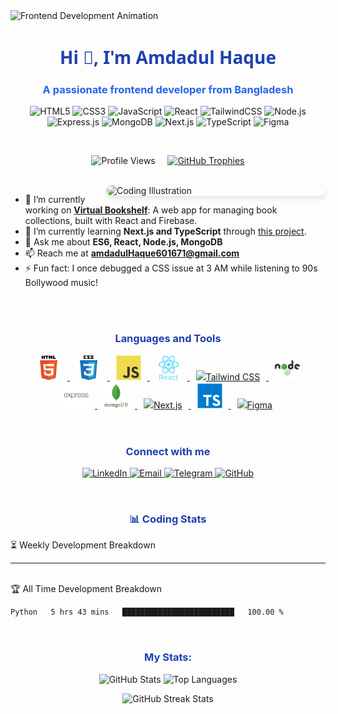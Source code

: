 <!-- Banner GIF -->
<img src="https://globaleducation.s3.ap-south-1.amazonaws.com/globaledu/gif/front-end-development.gif" alt="Frontend Development Animation" width="100%" height="340px" />

<!-- Intro -->
<h1 align="center" style="color:#1e40af; font-weight: bold; font-family: 'Segoe UI', Tahoma, Geneva, Verdana, sans-serif;">
  Hi 👋, I'm Amdadul Haque
</h1>
<h3 align="center" style="color:#2563eb;">
  A passionate frontend developer from Bangladesh
</h3>



<!-- Tech Badges -->
<p align="center">
  <img alt="HTML5" src="https://img.shields.io/badge/-HTML5-E34F26?style=for-the-badge&logo=html5&logoColor=white" />
  <img alt="CSS3" src="https://img.shields.io/badge/-CSS3-1572B6?style=for-the-badge&logo=css3&logoColor=white" />
  <img alt="JavaScript" src="https://img.shields.io/badge/-JavaScript-F7DF1E?style=for-the-badge&logo=javascript&logoColor=black" />
  <img alt="React" src="https://img.shields.io/badge/-React-45b8d8?style=for-the-badge&logo=react&logoColor=61DAFB" />
  <img alt="TailwindCSS" src="https://img.shields.io/badge/-Tailwind_CSS-38B2AC?style=for-the-badge&logo=tailwind-css&logoColor=white" />
  <img alt="Node.js" src="https://img.shields.io/badge/-Node.js-339933?style=for-the-badge&logo=node-dot-js&logoColor=white" />
  <img alt="Express.js" src="https://img.shields.io/badge/-Express.js-404D59?style=for-the-badge&logo=express&logoColor=white" />
  <img alt="MongoDB" src="https://img.shields.io/badge/-MongoDB-13aa52?style=for-the-badge&logo=mongodb&logoColor=white" />
  <img alt="Next.js" src="https://img.shields.io/badge/-Next.js-000000?style=for-the-badge&logo=nextdotjs&logoColor=white" />
  <img alt="TypeScript" src="https://img.shields.io/badge/-TypeScript-3178C6?style=for-the-badge&logo=typescript&logoColor=white" />
  <img alt="Figma" src="https://img.shields.io/badge/-Figma-F24E1E?style=for-the-badge&logo=figma&logoColor=white" />
</p>

<br>

<!-- Profile Views + Trophy -->
<p align="center">
  <img src="https://komarev.com/ghpvc/?username=amdad09&label=Profile%20views&color=0e75b6&style=flat-square" alt="Profile Views" />
  &nbsp;&nbsp;&nbsp;
  <a href="https://github.com/ryo-ma/github-profile-trophy">
    <img src="https://github-profile-trophy.vercel.app/?username=amdad09&theme=radical" alt="GitHub Trophies" />
  </a>
</p>

<br>

<!-- Coding GIF on right -->
<img align="right" width="350" src="https://i.ibb.co.com/k2YBXNQH/animate.gif" alt="Coding Illustration" style="border-radius: 12px; box-shadow: 0 4px 8px rgba(0,0,0,0.1);" />

<!-- About Me -->
- 🔭 I’m currently working on **[Virtual Bookshelf](https://virtual-bookshelf-f0867.web.app)**: A web app for managing book collections, built with React and Firebase.  
- 🌱 I’m currently learning **Next.js and TypeScript** through [this project](link-to-repo).  
- 💬 Ask me about **ES6, React, Node.js, MongoDB**  
- 📫 Reach me at **[amdadulHaque601671@gmail.com](mailto:amdadulHaque601671@gmail.com)**  
- ⚡ Fun fact: I once debugged a CSS issue at 3 AM while listening to 90s Bollywood music!  

<br><br>

<!-- Languages and Tools Icons -->
<h3 align="center" style="color:#1e40af;">Languages and Tools</h3>
<p align="center" style="line-height:1.5;">
  <a href="https://www.w3.org/html/" target="_blank" rel="noreferrer">
    <img src="https://raw.githubusercontent.com/devicons/devicon/master/icons/html5/html5-original-wordmark.svg" alt="HTML5" width="40" height="40" style="margin: 0 10px;" />
  </a>
  <a href="https://www.w3schools.com/css/" target="_blank" rel="noreferrer">
    <img src="https://raw.githubusercontent.com/devicons/devicon/master/icons/css3/css3-original-wordmark.svg" alt="CSS3" width="40" height="40" style="margin: 0 10px;" />
  </a>
  <a href="https://developer.mozilla.org/en-US/docs/Web/JavaScript" target="_blank" rel="noreferrer">
    <img src="https://raw.githubusercontent.com/devicons/devicon/master/icons/javascript/javascript-original.svg" alt="JavaScript" width="40" height="40" style="margin: 0 10px;" />
  </a>
  <a href="https://reactjs.org/" target="_blank" rel="noreferrer">
    <img src="https://raw.githubusercontent.com/devicons/devicon/master/icons/react/react-original-wordmark.svg" alt="React" width="40" height="40" style="margin: 0 10px;" />
  </a>
  <a href="https://tailwindcss.com/" target="_blank" rel="noreferrer">
    <img src="https://www.vectorlogo.zone/logos/tailwindcss/tailwindcss-icon.svg" alt="Tailwind CSS" width="40" height="40" style="margin: 0 10px;" />
  </a>
  <a href="https://nodejs.org" target="_blank" rel="noreferrer">
    <img src="https://raw.githubusercontent.com/devicons/devicon/master/icons/nodejs/nodejs-original-wordmark.svg" alt="Node.js" width="40" height="40" style="margin: 0 10px;" />
  </a>
  <a href="https://expressjs.com" target="_blank" rel="noreferrer">
    <img src="https://raw.githubusercontent.com/devicons/devicon/master/icons/express/express-original-wordmark.svg" alt="Express" width="40" height="40" style="margin: 0 10px;" />
  </a>
  <a href="https://www.mongodb.com/" target="_blank" rel="noreferrer">
    <img src="https://raw.githubusercontent.com/devicons/devicon/master/icons/mongodb/mongodb-original-wordmark.svg" alt="MongoDB" width="40" height="40" style="margin: 0 10px;" />
  </a>
  <a href="https://nextjs.org/" target="_blank" rel="noreferrer">
    <img src="https://cdn.worldvectorlogo.com/logos/nextjs-2.svg" alt="Next.js" width="40" height="40" style="margin: 0 10px;" />
  </a>
  <a href="https://www.typescriptlang.org/" target="_blank" rel="noreferrer">
    <img src="https://raw.githubusercontent.com/devicons/devicon/master/icons/typescript/typescript-original.svg" alt="TypeScript" width="40" height="40" style="margin: 0 10px;" />
  </a>
  <a href="https://www.figma.com/" target="_blank" rel="noreferrer">
    <img src="https://www.vectorlogo.zone/logos/figma/figma-icon.svg" alt="Figma" width="40" height="40" style="margin: 0 10px;" />
  </a>
</p>

<br>

<!-- Connect With Me -->
<h3 align="center" style="color:#1e40af;">Connect with me</h3>
<p align="center">
  <a href="https://linkedin.com/in/amdadul-haque-ah" target="_blank" rel="noreferrer">
    <img src="https://img.shields.io/badge/LinkedIn-0A66C2?style=for-the-badge&logo=linkedin&logoColor=white" alt="LinkedIn" />
  </a>
  <a href="mailto:amdadulHaque601671@gmail.com" target="_blank" rel="noreferrer">
    <img src="https://img.shields.io/badge/Email-D14836?style=for-the-badge&logo=gmail&logoColor=white" alt="Email" />
  </a>
  <a href="https://t.me/amdadulhaqueah" target="_blank" rel="noreferrer">
    <img src="https://img.shields.io/badge/Telegram-26A5E4?style=for-the-badge&logo=telegram&logoColor=white" alt="Telegram" />
  </a>
  <a href="https://github.com/amdad09" target="_blank" rel="noreferrer">
    <img src="https://img.shields.io/badge/GitHub-181717?style=for-the-badge&logo=github&logoColor=white" alt="GitHub" />
  </a>
</p>
<br>

<h3 align="center" style="color:#1e40af;">📊 Coding Stats</h3>
⏳ Weekly Development Breakdown
<!--START_SECTION:waka-week-->
<!--END_SECTION:waka-week-->

---
<br>
🏆 All Time Development Breakdown
<!--START_SECTION:waka-all-->
<!--END_SECTION:waka-all-->


<!--START_SECTION:waka-->

```txt
Python   5 hrs 43 mins   █████████████████████████   100.00 %
```

<!--END_SECTION:waka-->


<br>

<!-- GitHub Stats -->
<h3 align="center" style="color:#1e40af;">My Stats:</h3>
<p align="center">
  <img src="https://github-readme-stats.vercel.app/api?username=amdad09&show_icons=true&locale=en&theme=radical" height="150" alt="GitHub Stats" />
  <img src="https://github-readme-stats.vercel.app/api/top-langs?username=amdad09&show_icons=true&locale=en&layout=compact&theme=radical" height="150" alt="Top Languages" />
</p>

<!-- GitHub Streak -->
<p align="center">
  <img src="https://github-readme-streak-stats.herokuapp.com/?user=amdad09&theme=radical" height="150" alt="GitHub Streak Stats" />
</p>
